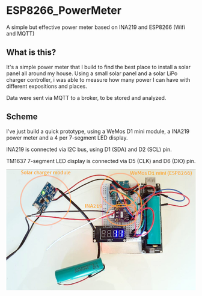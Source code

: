 # ESP8266_PowerMeter
A simple but effective power meter based on INA219 and ESP8266 (Wifi and MQTT)

## What is this?

It's a simple power meter that I build to find the best place to install a solar panel all around my house. Using a small solar panel and a solar LiPo charger controller, i was able to measure how many power I 
can have with different expositions and places.

Data were sent via MQTT to a broker, to be stored and analyzed.

## Scheme

I've just build a quick prototype, using a WeMos D1 mini module, a INA219 power meter and a 4 per 7-segment LED display.

INA219 is connected via I2C bus, using D1 (SDA) and D2 (SCL) pin. 

TM1637 7-segment LED display is connected via D5 (CLK) and D6 (DIO) pin.

![ESP8266_PowerMeter](https://raw.githubusercontent.com/michelep/ESP8266_PowerMeter/master/assets/asset_1.jpg)
